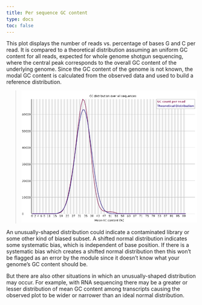 ```yaml
---
title: Per sequence GC content
type: docs
toc: false
---
```





This plot displays the number of reads vs. percentage of bases G and C per read.
It is compared to a theoretical distribution assuming an uniform GC content for all reads, expected for whole genome shotgun sequencing, where the central peak corresponds to the overall GC content of the underlying genome.
Since the GC content of the genome is not known, the modal GC content is calculated from the observed data and used to build a reference distribution.

> ![](img/seq-gc.png)
> 

An unusually-shaped distribution could indicate a contaminated library or some other kind of biased subset.
A shifted normal distribution indicates some systematic bias, which is independent of base position.
If there is a systematic bias which creates a shifted normal distribution then this won’t be flagged as an error by the module since it doesn’t know what your genome’s GC content should be.

But there are also other situations in which an unusually-shaped distribution may occur.
For example, with RNA sequencing there may be a greater or lesser distribution of mean GC content among transcripts causing the observed plot to be wider or narrower than an ideal normal distribution.
